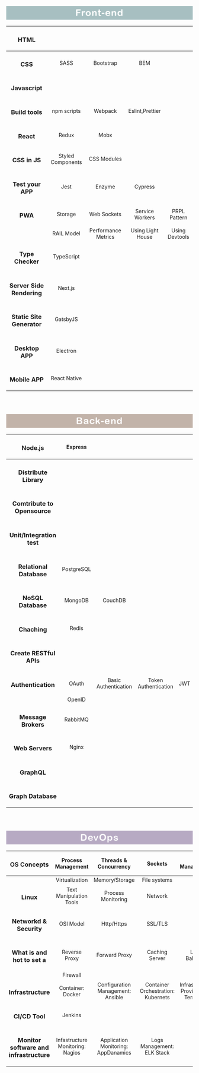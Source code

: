 ![frontend](./frontend.png)

|         <h3>HTML</h3>          |                   |                     |                   |                |
| :----------------------------: | :---------------: | :-----------------: | :---------------: | :------------: |
|          <h3>CSS</h3>          |       SASS        |      Bootstrap      |        BEM        |                |
|      <h3>Javascript</h3>       |                   |                     |                   |                |
|      <h3>Build tools</h3>      |    npm scripts    |       Webpack       |  Eslint,Prettier  |                |
|         <h3>React</h3>         |       Redux       |        Mobx         |                   |                |
|       <h3>CSS in JS</h3>       | Styled Components |     CSS Modules     |                   |                |
|     <h3>Test your APP</h3>     |       Jest        |       Enzyme        |      Cypress      |                |
|          <h3>PWA</h3>          |      Storage      |     Web Sockets     |  Service Workers  |  PRPL Pattern  |
|                                |    RAIL Model     | Performance Metrics | Using Light House | Using Devtools |
|     <h3>Type Checker</h3>      |    TypeScript     |                     |                   |                |
| <h3>Server Side Rendering</h3> |      Next.js      |                     |                   |                |
| <h3>Static Site Generator</h3> |     GatsbyJS      |                     |                   |                |
|      <h3>Desktop APP</h3>      |     Electron      |                     |                   |                |
|      <h3>Mobile APP</h3>       |   React Native    |                     |                   |                |

<br><br>


![baclend](./backend.png)

|         <h3>Node.js</h3>          |  Express   |                      |                      |      |        
| :-------------------------------: | :--------: | :------------------: | :------------------: | ---- | 
|    <h3>Distribute Library</h3>    |            |                      |                      |      |        
| <h3>Comtribute to Opensource</h3> |            |                      |                      |      |        
|  <h3>Unit/Integration test</h3>   |            |                      |                      |      |        
|   <h3>Relational Database</h3>    | PostgreSQL |                      |                      |      |        
|      <h3>NoSQL Database</h3>      |  MongoDB   |       CouchDB        |                      |      |        
|         <h3>Chaching</h3>         |   Redis    |                      |                      |      |        
|   <h3>Create RESTful APIs</h3>    |            |                      |                      |      |        
|      <h3>Authentication</h3>      |   OAuth    | Basic Authentication | Token Authentication | JWT  |
|                                   |   OpenID   |                      |                      |      |
|     <h3>Message Brokers</h3>      |  RabbitMQ  |                      |                      |      |        
|       <h3>Web Servers</h3>        |   Nginx    |                      |                      |      |        
|         <h3>GraphQL</h3>          |            |                      |                      |      |        
|      <h3>Graph Database</h3>      |            |                      |                      |      |        


<br><br>


![devops](./devops.png)

|             <h3>OS Concepts</h3>             |        Process Management        |        Threads & Concurrency        |              Sockets               |             I/O Management             |
| :------------------------------------------: | :------------------------------: | :---------------------------------: | :--------------------------------: | :------------------------------------: |
|                                              |          Virtualization          |           Memory/Storage            |            File systems            |                                        |
|                <h3>Linux</h3>                |     Text Manipulation Tools      |         Process Monitoring          |              Network               |                                        |
|         <h3>Networkd & Security</h3>         |            OSI Model             |             Http/Https              |              SSL/TLS               |                                        |
|      <h3>What is and hot to set a</h3>       |          Reverse Proxy           |            Forward Proxy            |           Caching Server           |             Load Balancer              |
|                                              |             Firewall             |                                     |                                    |                                        |
|           <h3>Infrastructure</h3>            |        Container: Docker         |  Configuration Management: Ansible  | Container Orchestration: Kubernets | Infrastructure Provisioning: Terraform |
|             <h3>CI/CD Tool</h3>              |             Jenkins              |                                     |                                    |                                        |
| <h3>Monitor software and infrastructure</h3> | Infastructure Monitoring: Nagios | Application Monitoring: AppDanamics |     Logs Management: ELK Stack     |                                        |      


